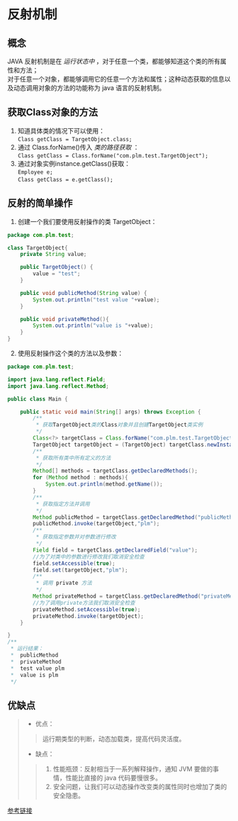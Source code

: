 # 反射机制

## 概念
JAVA 反射机制是在 *运行状态中* ，对于任意一个类，都能够知道这个类的所有属性和方法；  
对于任意一个对象，都能够调用它的任意一个方法和属性；这种动态获取的信息以及动态调用对象的方法的功能称为 java 语言的反射机制。  

## 获取Class对象的方法
1. 知道具体类的情况下可以使用：  
`Class getClass = TargetObject.class;`
2. 通过 Class.forName()传入 *类的路径获取* ：  
`Class getClass = Class.forName("com.plm.test.TargetObject");`
3. 通过对象实例instance.getClass()获取：  
`Employee e;  `  
`Class getClass = e.getClass();`  
## 反射的简单操作
1. 创建一个我们要使用反射操作的类 TargetObject：
```java
package com.plm.test;

class TargetObject{
    private String value;

    public TargetObject() {
        value = "test";
    }

    public void publicMethod(String value) {
        System.out.println("test value "+value);
    }

    public void privateMethod(){
        System.out.println("value is "+value);
    }
}

```
2. 使用反射操作这个类的方法以及参数：
```java
package com.plm.test;

import java.lang.reflect.Field;
import java.lang.reflect.Method;

public class Main {

    public static void main(String[] args) throws Exception {
        /**
         * 获取TargetObject类的Class对象并且创建TargetObject类实例
         */
        Class<?> targetClass = Class.forName("com.plm.test.TargetObject");
        TargetObject targetObject = (TargetObject) targetClass.newInstance();
        /**
         * 获取所有类中所有定义的方法
         */
        Method[] methods = targetClass.getDeclaredMethods();
        for (Method method : methods){
            System.out.println(method.getName());
        }
        /**
         * 获取指定方法并调用
         */
        Method publicMethod = targetClass.getDeclaredMethod("publicMethod",String.class);
        publicMethod.invoke(targetObject,"plm");
        /**
         * 获取指定参数并对参数进行修改
         */
        Field field = targetClass.getDeclaredField("value");
        //为了对类中的参数进行修改我们取消安全检查
        field.setAccessible(true);
        field.set(targetObject,"plm");
        /**
         * 调用 private 方法
         */
        Method privateMethod = targetClass.getDeclaredMethod("privateMethod");
        //为了调用private方法我们取消安全检查
        privateMethod.setAccessible(true);
        privateMethod.invoke(targetObject);
    }

}
/**
 * 运行结果：
 *  publicMethod
 *  privateMethod
 *  test value plm
 *  value is plm
 */
```
## 优缺点
>* 优点：  
>> 运行期类型的判断，动态加载类，提高代码灵活度。  
>* 缺点：  
>>1. 性能瓶颈：反射相当于一系列解释操作，通知 JVM 要做的事情，性能比直接的 java 代码要慢很多。  
>>2. 安全问题，让我们可以动态操作改变类的属性同时也增加了类的安全隐患。  

[参考链接](https://github.com/Snailclimb/JavaGuide/blob/master/docs/java/basic/reflection.md)
